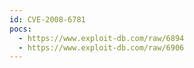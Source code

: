 ```yaml
---
id: CVE-2008-6781
pocs:
  - https://www.exploit-db.com/raw/6894
  - https://www.exploit-db.com/raw/6906
---
```

